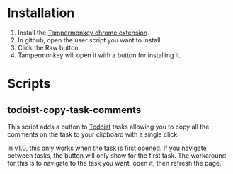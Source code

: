 # Installation

1. Install the [Tampermonkey chrome extension](https://chromewebstore.google.com/detail/tampermonkey/dhdgffkkebhmkfjojejmpbldmpobfkfo).
2. In github, open the user script you want to install.
3. Click the Raw button.
4. Tampermonkey will open it with a button for installing it.

# Scripts

## todoist-copy-task-comments

This script adds a button to [Todoist](https://www.todoist.com) tasks allowing you to copy all the comments on the task to your clipboard with a single click.

In v1.0, this only works when the task is first opened. If you navigate between tasks, the button will only show for the first task. The workaround for this is to navigate to the task you want, open it, then refresh the page.
